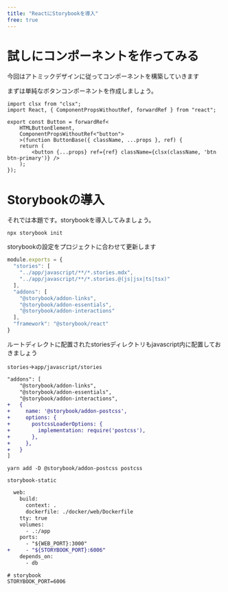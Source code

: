 ```yaml
---
title: "ReactにStorybookを導入"
free: true
---
```


# 試しにコンポーネントを作ってみる

今回はアトミックデザインに従ってコンポーネントを構築していきます

まずは単純なボタンコンポーネントを作成しましょう。

```tsx:app/javascript/components/Button/Button.tsx
import clsx from "clsx";
import React, { ComponentPropsWithoutRef, forwardRef } from "react";

export const Button = forwardRef<
    HTMLButtonElement,
    ComponentPropsWithoutRef<"button">
    >(function ButtonBase({ className, ...props }, ref) {
    return (
        <button {...props} ref={ref} className={clsx(className, 'btn btn-primary')} />
    );
});
```

# Storybookの導入

それでは本題です。storybookを導入してみましょう。

```shell
npx storybook init
```

storybookの設定をプロジェクトに合わせて更新します

```js:.storybook/main.js
module.exports = {
  "stories": [
    "../app/javascript/**/*.stories.mdx",
    "../app/javascript/**/*.stories.@(js|jsx|ts|tsx)"
  ],
  "addons": [
    "@storybook/addon-links",
    "@storybook/addon-essentials",
    "@storybook/addon-interactions"
  ],
  "framework": "@storybook/react"
}
```

ルートディレクトに配置されたstoriesディレクトリもjavascript内に配置しておきましょう

```stories```→```app/javascript/stories```


```diff js:.storybook/main.js
"addons": [
    "@storybook/addon-links",
    "@storybook/addon-essentials",
    "@storybook/addon-interactions",
+   {
+     name: '@storybook/addon-postcss',
+     options: {
+       postcssLoaderOptions: {
+         implementation: require('postcss'),
+       },
+     },
+   }
]
```

```shell
yarn add -D @storybook/addon-postcss postcss
```

```.gitignore
storybook-static
```

```diff yml:docker-compose.yml
  web:
    build:
      context: .
      dockerfile: ./docker/web/Dockerfile
    tty: true
    volumes:
      - .:/app
    ports:
      - "${WEB_PORT}:3000"
+     - "${STORYBOOK_PORT}:6006"
    depends_on:
      - db
```

```.env
# storybook
STORYBOOK_PORT=6006
```
